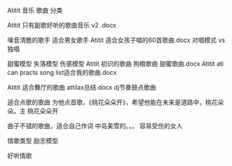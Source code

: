 Atitit 音乐 歌曲 分类 

Atitit 只有副歌好听的歌曲音乐 v2 .docx   

嗓音清脆的歌手
适合男女歌手
Atitit 适合女孩子唱的60首歌曲.docx
对唱模式     vs 独唱

甜蜜模型  失落模型  伤感模型
Atitit 初识的歌曲 狗粮歌曲  甜蜜歌曲.docx
Atitit ati can practs song list适合我的歌曲.docx

Atitit 适合舞厅的歌曲 attilax总结.docx  dj节奏鼓点歌曲


适合点歌的歌曲
为他点首歌，《桃花朵朵开》，希望他能在未来是道路中，桃花朵朵。主  桃花朵朵开


曲子不错的歌曲，适合自己作词
中岛美雪的。。。   容易受伤的女人


情歌类型 励志模型

好听情歌
